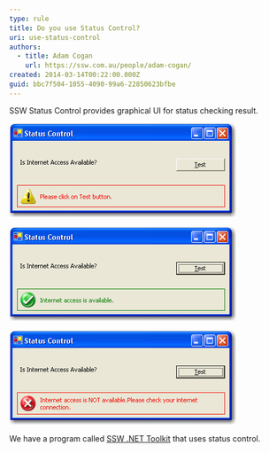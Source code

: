 ```yaml
---
type: rule
title: Do you use Status Control?
uri: use-status-control
authors:
  - title: Adam Cogan
    url: https://ssw.com.au/people/adam-cogan/
created: 2014-03-14T00:22:00.000Z
guid: bbc7f504-1055-4090-99a6-22850623bfbe
---
```

SSW Status Control provides graphical UI for status checking result.

<!--endintro-->

![Figure: Warning message in status control](statuscontrol_warning.jpg)

![Figure: Successful message in status control](statuscontrol_pass.jpg)

![Figure: Failed message in status control](statuscontrol_failed.jpg)

We have a program called [SSW .NET Toolkit](https://ssw.com.au/ssw/NETToolkit/) that uses status control.

